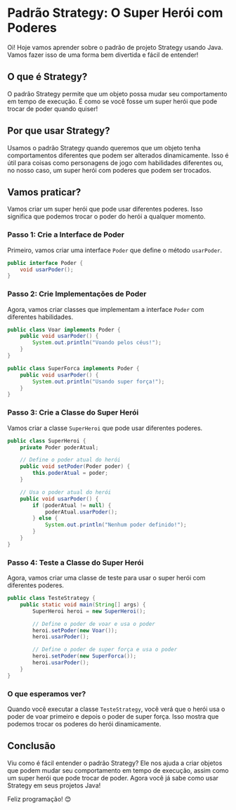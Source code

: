 # Padrão Strategy: O Super Herói com Poderes

Oi! Hoje vamos aprender sobre o padrão de projeto Strategy usando Java. Vamos fazer isso de uma forma bem divertida e fácil de entender!

## O que é Strategy?

O padrão Strategy permite que um objeto possa mudar seu comportamento em tempo de execução. É como se você fosse um super herói que pode trocar de poder quando quiser!

## Por que usar Strategy?

Usamos o padrão Strategy quando queremos que um objeto tenha comportamentos diferentes que podem ser alterados dinamicamente. Isso é útil para coisas como personagens de jogo com habilidades diferentes ou, no nosso caso, um super herói com poderes que podem ser trocados.

## Vamos praticar?

Vamos criar um super herói que pode usar diferentes poderes. Isso significa que podemos trocar o poder do herói a qualquer momento.

### Passo 1: Crie a Interface de Poder

Primeiro, vamos criar uma interface `Poder` que define o método `usarPoder`.

```java
public interface Poder {
    void usarPoder();
}
```

### Passo 2: Crie Implementações de Poder

Agora, vamos criar classes que implementam a interface `Poder` com diferentes habilidades.

```java
public class Voar implements Poder {
    public void usarPoder() {
        System.out.println("Voando pelos céus!");
    }
}

public class SuperForca implements Poder {
    public void usarPoder() {
        System.out.println("Usando super força!");
    }
}
```

### Passo 3: Crie a Classe do Super Herói

Vamos criar a classe `SuperHeroi` que pode usar diferentes poderes.

```java
public class SuperHeroi {
    private Poder poderAtual;

    // Define o poder atual do herói
    public void setPoder(Poder poder) {
        this.poderAtual = poder;
    }

    // Usa o poder atual do herói
    public void usarPoder() {
        if (poderAtual != null) {
            poderAtual.usarPoder();
        } else {
            System.out.println("Nenhum poder definido!");
        }
    }
}
```

### Passo 4: Teste a Classe do Super Herói

Agora, vamos criar uma classe de teste para usar o super herói com diferentes poderes.

```java
public class TesteStrategy {
    public static void main(String[] args) {
        SuperHeroi heroi = new SuperHeroi();

        // Define o poder de voar e usa o poder
        heroi.setPoder(new Voar());
        heroi.usarPoder();

        // Define o poder de super força e usa o poder
        heroi.setPoder(new SuperForca());
        heroi.usarPoder();
    }
}
```

### O que esperamos ver?

Quando você executar a classe `TesteStrategy`, você verá que o herói usa o poder de voar primeiro e depois o poder de super força. Isso mostra que podemos trocar os poderes do herói dinamicamente.

## Conclusão

Viu como é fácil entender o padrão Strategy? Ele nos ajuda a criar objetos que podem mudar seu comportamento em tempo de execução, assim como um super herói que pode trocar de poder. Agora você já sabe como usar Strategy em seus projetos Java!

Feliz programação! 😊